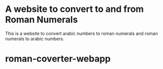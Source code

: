 # A website to convert to and from Roman Numerals

This is a website to convert arabic numbers to roman numerals and roman numerals to arabic numbers.

# roman-coverter-webapp

